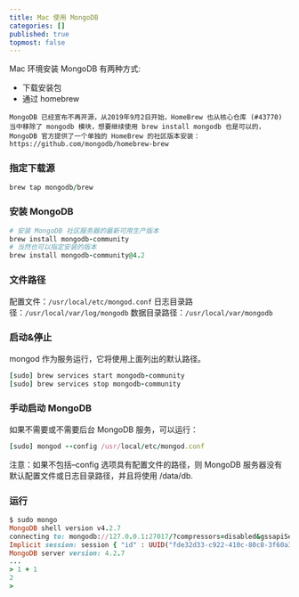 ```yaml
---
title: Mac 使用 MongoDB
categories: []
published: true
topmost: false
---
```


Mac 环境安装 MongoDB 有两种方式:

- 下载安装包
- 通过 homebrew

`MongoDB 已经宣布不再开源，从2019年9月2日开始，HomeBrew 也从核心仓库 (#43770) 当中移除了 mongodb 模块，想要继续使用 brew install mongodb 也是可以的，MongoDB 官方提供了一个单独的 HomeBrew 的社区版本安装：https://github.com/mongodb/homebrew-brew`

### 指定下载源

```ruby
brew tap mongodb/brew
```

### 安装 MongoDB

```ruby
# 安装 MongoDB 社区服务器的最新可用生产版本
brew install mongodb-community
# 当然也可以指定安装的版本
brew install mongodb-community@4.2
```

### 文件路径

配置文件：`/usr/local/etc/mongod.conf`
日志目录路径：`/usr/local/var/log/mongodb`
数据目录路径：`/usr/local/var/mongodb`

### 启动&停止

mongod 作为服务运行，它将使用上面列出的默认路径。

```ruby
[sudo] brew services start mongodb-community
[sudo] brew services stop mongodb-community
```

### 手动启动 MongoDB

如果不需要或不需要后台 MongoDB 服务，可以运行：

```ruby
[sudo] mongod --config /usr/local/etc/mongod.conf
```

注意：如果不包括–config 选项具有配置文件的路径，则 MongoDB 服务器没有默认配置文件或日志目录路径，并且将使用 /data/db.

### 运行

```ruby
$ sudo mongo
MongoDB shell version v4.2.7
connecting to: mongodb://127.0.0.1:27017/?compressors=disabled&gssapiServiceName=mongodb
Implicit session: session { "id" : UUID("fde32d33-c922-410c-80c8-3f60a310a5f6") }
MongoDB server version: 4.2.7
...
> 1 + 1
2
>
```
